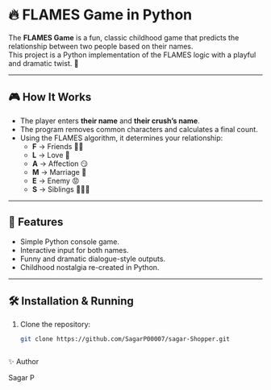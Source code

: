 # 🔥 FLAMES Game in Python

The **FLAMES Game** is a fun, classic childhood game that predicts the relationship between two people based on their names.  
This project is a Python implementation of the FLAMES logic with a playful and dramatic twist. 💖

---

## 🎮 How It Works
- The player enters **their name** and **their crush’s name**.
- The program removes common characters and calculates a final count.
- Using the FLAMES algorithm, it determines your relationship:
  - **F** → Friends 🌸🤝  
  - **L** → Love 💖  
  - **A** → Affection 😏  
  - **M** → Marriage 💍  
  - **E** → Enemy 😡  
  - **S** → Siblings 👨‍👩‍👧  

---

## 🚀 Features
- Simple Python console game.
- Interactive input for both names.
- Funny and dramatic dialogue-style outputs.
- Childhood nostalgia re-created in Python.

---

## 🛠️ Installation & Running

1. Clone the repository:
   ```bash
   git clone https://github.com/SagarP00007/sagar-Shopper.git



✨ Author

   Sagar P


